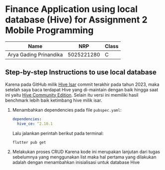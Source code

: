 # Finance Application using local database (Hive) for Assignment 2 Mobile Programming

| Name                   | NRP        | Class |
|------------------------|------------|-------|
| Arya Gading Prinandika | 5025221280 | C     |

## Step-by-step Instructions to use local database

Karena pada GitHub milik [Hive Isar](https://github.com/isar/hive) commit terakhir pada tahun 2023,
maka
setelah saya baca terdapat Hive yang di-maintain dengan baik hingga saat ini
yaitu [Hive Community Edition](https://pub.dev/packages/hive_ce). Selain itu versi ini memiliki
hasil benchmark lebih baik ketimbang hive milik isar.

1. Menambahkan dependencies pada file `pubspec.yaml`:
   ```yaml
   dependencies:
     hive_ce: ^2.10.1
   ```
   Lalu jalankan perintah berikut pada terminal:
   ```bash  
   flutter pub get
   ```

2. Melakukan proses CRUD
   Karena kode ini merupakan lanjutan dari tugas sebelumnya yang menggunakan list maka hal pertama
   yang dilakukan adalah dengan menambahkan inisialisasi untuk database Hive
